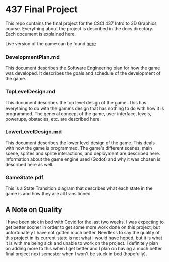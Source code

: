 # 437 Final Project

This repo contains the final project for the CSCI 437 Intro to 3D Graphics course. Everything about the project is described in the docs directory. Each document is explained here.

Live version of the game can be found [here](https://peymathi.github.io/437-final-project/)

### DevelopmentPlan.md

This document describes the Software Engineering plan for how the game was developed. It describes the goals and schedule of the development of the game.

### TopLevelDesign.md

This document describes the top level design of the game. This has everything to do with the game's design that has nothing to do with how it is programmed. The general concept of the game, user interface, levels, powerups, obstacles, etc. are described here.

### LowerLevelDesign.md

This document describes the lower level design of the game. This deals with how the game is programmed. The game's different scenes, main scene, sprites and sprite interactions, and deployment are described here. Information about the game engine used (Godot) and why it was chosen is described here as well.

### GameState.pdf

This is a State Transition diagram that describes what each state in the game is and how they are all transitioned.

## A Note on Quality

I have been sick in bed with Covid for the last two weeks. I was expecting to get better sooner in order to get some more work done on this project, but unfortunately I have not gotten much better. Needless to say the quality of this project in its current state is not what I would have hoped, but it is what it is with me being sick and unable to work on the project. I definitely plan on adding more to this when I get better and I plan on having a much better final project next semester when I won't be stuck in bed (hopefully).
